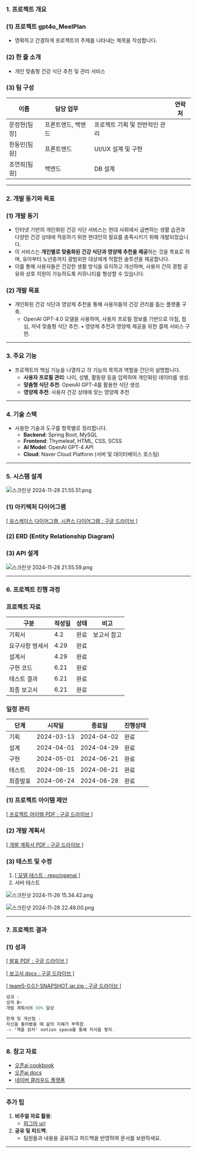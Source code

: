 ### **1. 프로젝트 개요**

### (1) **프로젝트 gpt4o_MeelPlan**

- 명확하고 간결하게 프로젝트의 주제를 나타내는 제목을 작성합니다.

### (2) **한 줄 소개**

- 개인 맞춤형 건강 식단 추천 및 관리 서비스

### (3) **팀 구성**

| 이름 | 담당 업무 |  | 연락처 |
| --- | --- | --- | --- |
| 문정현[팀장] | 프론트엔드, 백엔드 | 프로젝트 기획 및 전반적인 관리 |  |
| 한동민[팀원] | 프론트엔드 | UI/UX 설계 및 구현 |  |
| 조연희[팀원] | 백엔드 | DB 설계 |  |

---

### **2. 개발 동기와 목표**

### (1) **개발 동기**

- 인터넷 기반의 개인화된 건강 식단 서비스는 현대 사회에서 급변하는 생활 습관과 다양한 건강 상태에 적응하기 위한 현대인의 필요를 충족시키기 위해 개발되었습니다.
- 이 서비스는 **개인별로 맞춤화된 건강 식단과 영양제 추천을 제공**하는 것을 목표로 하며, 유아부터 노년층까지 광범위한 대상에게 적합한 솔루션을 제공합니다.
- 이를 통해 사용자들은 건강한 생활 방식을 유지하고 개선하며, 사용자 간의 경험 공유와 상호 지원이 가능하도록 커뮤니티를 형성할 수 있습니다.

### (2) **개발 목표**

- 개인화된 건강 식단과 영양제 추천을 통해 사용자들의 건강 관리를 돕는 플랫폼 구축.
    - OpenAI GPT-4.0 모델을 사용하여, 사용자 프로필 정보를 기반으로 아침, 점심, 저녁 맞춤형 식단 추천.
    • 영양제 추천과 영양제 제공을 위한 결제 서비스 구현.

---

### **3. 주요 기능**

- 프로젝트의 핵심 기능을 나열하고 각 기능의 목적과 역할을 간단히 설명합니다.
    - **사용자 프로필 관리**: 나이, 성별, 활동량 등을 입력하여 개인화된 데이터를 생성.
    - **맞춤형 식단 추천**: OpenAI GPT-4를 활용한 식단 생성.
    - **영양제 추천**: 사용자 건강 상태에 맞는 영양제 추천

---

### **4. 기술 스택**

- 사용한 기술과 도구를 항목별로 정리합니다.
    - **Backend**: Spring Boot, MySQL
    - **Frontend**: Thymeleaf, HTML, CSS, SCSS
    - **AI Model**: OpenAI GPT-4 API
    - **Cloud**: Naver Cloud Platform (서버 및 데이터베이스 호스팅)

---

### **5. 시스템 설계**

![스크린샷 2024-11-28 21.55.51.png](https://prod-files-secure.s3.us-west-2.amazonaws.com/62fb3493-e2b2-4aa2-8bdb-1d84e0715988/1f241c7d-901e-4f69-a4cd-09d812bd5466/%E1%84%89%E1%85%B3%E1%84%8F%E1%85%B3%E1%84%85%E1%85%B5%E1%86%AB%E1%84%89%E1%85%A3%E1%86%BA_2024-11-28_21.55.51.png)

### (1) **아키텍처 다이어그램**

[[ 유스케이스 다이어그램, 시퀀스 다이어그램 : 구글 드라이브 ]](https://drive.google.com/drive/folders/1grnJnsOIPZPQTHHkRxLKA8CMeJpULECV?usp=drive_link)

### (2) **ERD (Entity Relationship Diagram)**

### (3) **API 설계**

![스크린샷 2024-11-28 21.55.59.png](https://prod-files-secure.s3.us-west-2.amazonaws.com/62fb3493-e2b2-4aa2-8bdb-1d84e0715988/976bd472-19e5-4e9e-95a7-06a57be23ab0/%E1%84%89%E1%85%B3%E1%84%8F%E1%85%B3%E1%84%85%E1%85%B5%E1%86%AB%E1%84%89%E1%85%A3%E1%86%BA_2024-11-28_21.55.59.png)

---

### **6. 프로젝트 진행 과정**

### 프로젝트 자료

| 구분 | 작성일 | 상태 | 비고 |
| --- | --- | --- | --- |
| 기획서 | 4.2 | 완료 | 보고서 참고 |
| 요구사항 명세서 | 4.29 | 완료 |  |
| 설계서 | 4.29 | 완료 |  |
| 구현 코드 | 6.21 | 완료 |  |
| 테스트 결과 | 6.21 | 완료 |  |
| 최종 보고서 | 6.21 | 완료 |  |

### 일정 관리

| 단계 | 시작일 | 종료일 | 진행상태 |
| --- | --- | --- | --- |
| 기획 | 2024-03-13 | 2024-04-02 | 완료 |
| 설계 | 2024-04-01 | 2024-04-29 | 완료 |
| 구현 | 2024-05-01 | 2024-06-21 | 완료 |
| 테스트 | 2024-06-15 | 2024-06-21 | 완료 |
| 최종발표 | 2024-06-24 | 2024-06-28 | 완료 |

### (1) 프로젝트 아이템 제안

[[ 프로젝트 아이템 PDF : 구글 드라이브 ]](https://drive.google.com/drive/folders/1grnJnsOIPZPQTHHkRxLKA8CMeJpULECV?usp=drive_link)

### (2) 개발 계획서

[[ 개발 계획서 PDF : 구글 드라이브 ]](https://drive.google.com/drive/folders/1grnJnsOIPZPQTHHkRxLKA8CMeJpULECV?usp=drive_link)

### (3) **테스트 및 수정**

1. [[ 모델 테스트 : repo/openai ]](https://github.com/MungJeoNyeon/openai/blob/main/README.md)
2. 서버 테스트

![스크린샷 2024-11-26 15.34.42.png](https://prod-files-secure.s3.us-west-2.amazonaws.com/62fb3493-e2b2-4aa2-8bdb-1d84e0715988/eebb8043-e88b-4bda-a24f-36af38449dc3/%E1%84%89%E1%85%B3%E1%84%8F%E1%85%B3%E1%84%85%E1%85%B5%E1%86%AB%E1%84%89%E1%85%A3%E1%86%BA_2024-11-26_15.34.42.png)

![스크린샷 2024-11-28 22.48.00.png](https://prod-files-secure.s3.us-west-2.amazonaws.com/62fb3493-e2b2-4aa2-8bdb-1d84e0715988/e4d60de7-5820-4acb-af98-e8c3f12f1e17/%E1%84%89%E1%85%B3%E1%84%8F%E1%85%B3%E1%84%85%E1%85%B5%E1%86%AB%E1%84%89%E1%85%A3%E1%86%BA_2024-11-28_22.48.00.png)

---

### **7. 프로젝트 결과**

### (1) **성과**

[[ 발표 PDF : 구글 드라이브 ]](https://drive.google.com/drive/folders/1grnJnsOIPZPQTHHkRxLKA8CMeJpULECV?usp=drive_link)

[[ 보고서 docx : 구글 드라이브 ]](https://drive.google.com/drive/folders/1grnJnsOIPZPQTHHkRxLKA8CMeJpULECV?usp=drive_link)

[[ team5-0.0.1-SNAPSHOT.jar.zip : 구글 드라이브 ]](https://drive.google.com/drive/folders/1grnJnsOIPZPQTHHkRxLKA8CMeJpULECV?usp=drive_link)

```java
성과 :
성적 B+
개발 계획서의 90% 달성

한계 및 개선점 :
자신을 돌아봤을 때 삶의 지혜가 부족함.
-> '책을 읽자' notion space를 통해 지식을 쌓자.
```

---

### **8. 참고 자료**

- [오픈ai cookbook](https://cookbook.openai.com/)
- [오픈ai docs](https://platform.openai.com/docs/overview)
- [네이버 클라우드 플랫폼](https://www.ncloud.com/)

---

### **추가 팁**

1. **비주얼 자료 활용**:
    - [피그마 url](https://www.figma.com/files/team/1355447708285249940/project/219137301/Team-project?fuid=1253971037652292138)
2. **공유 및 피드백**:
    - 팀원들과 내용을 공유하고 피드백을 반영하여 문서를 보완하세요.

---

